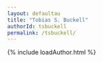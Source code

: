 ```yaml
---
layout: defaultau
title: "Tobias S. Buckell"
authorId: tsbuckell
permalink: /tsbuckell/
---
```

{% include loadAuthor.html %}
<script>
    $(document).ready(function(){
        showAuthorBio('{{ page.authorId }}');
   });
</script>